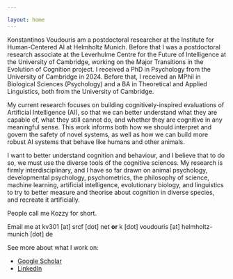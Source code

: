 ```yaml
---

layout: home
---
```


Konstantinos Voudouris am a postdoctoral researcher at the Institute for Human-Centered AI at Helmholtz Munich. Before that I was a postdoctoral research associate at the Leverhulme Centre for the Future of Intelligence at the University of Cambridge, working on the Major Transitions in the Evolution of Cognition project. I received a PhD in Psychology from the University of Cambridge in 2024. Before that, I received an MPhil in Biological Sciences (Psychology) and a BA in Theoretical and Applied Linguistics, both from the University of Cambridge.

My current research focuses on building cognitively-inspired evaluations of Artificial Intelligence (AI), so that we can better understand what they are capable of, what they still cannot do, and whether they are cognitive in any meaningful sense. This work informs both how we should interpret and govern the safety of novel systems, as well as how we can build more robust AI systems that behave like humans and other animals. 

I want to better understand cognition and behaviour, and I believe that to do so, we must use the diverse tools of the cognitive sciences. My research is firmly interdisciplinary, and I have so far drawn on animal psychology, developmental psychology, psychometrics, the philosophy of science, machine learning, artificial intelligence, evolutionary biology, and linguistics to try to better measure and theorise about cognition in diverse species, and recreate it artificially.

People call me Kozzy for short.

Email me at kv301 \[at\] srcf \[dot\] net **or** k \[dot\] voudouris \[at\] helmholtz-munich \[dot\] de

See more about what I work on:

<ul class="social-links">
  <li><a href="{{ site.google_scholar }}" target="_blank" rel="noopener">Google Scholar</a></li>
  <li><a href="{{ site.linkedin }}" target="_blank" rel="noopener">LinkedIn</a></li>
</ul>